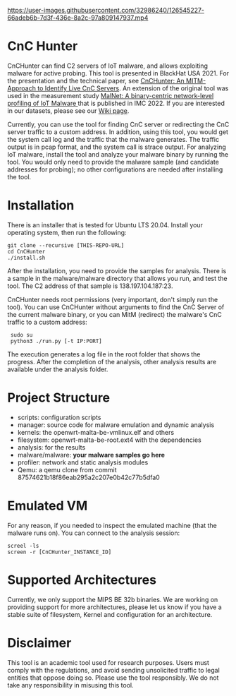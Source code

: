 



https://user-images.githubusercontent.com/32986240/126545227-66adeb6b-7d3f-436e-8a2c-97a809147937.mp4



# CnC Hunter
CnCHunter can find C2 servers of IoT malware, and allows exploiting malware for active probing. This tool is presented in BlackHat USA 2021. For the presentation and the technical paper, see [CnCHunter: An MITM-Approach to Identify Live CnC Servers](https://www.blackhat.com/us-21/briefings/schedule/index.html#cnchunter-an-mitm-approach-to-identify-live-cnc-servers-23524). An extension of the original tool was used in the measurement study [MalNet: A binary-centric network-level profiling of IoT Malware
](https://www.cs.ucr.edu/~adava003/MalNet_IMC2022.pdf) that is published in IMC 2022. If you are interested in our datasets, please see our [Wiki page](https://github.com/adava/CnCHunter/wiki).

Currently, you can use the tool for finding CnC server or redirecting the CnC server traffic to a custom address. In addition, using this tool, you would get the system call log and the traffic that the malware generates. The traffic output is in pcap format, and the system call is strace output. For analyzing IoT malware, install the tool and analyze your malware binary by running the tool. You would only need to provide the malware sample (and candidate addresses for probing); no other configurations are needed after installing the tool.

# Installation
There is an installer that is tested for Ubuntu LTS 20.04. Install your operating system, then run the following:

    git clone --recursive [THIS-REPO-URL]
    cd CnCHunter
    ./install.sh
 
After the installation, you need to provide the samples for analysis. There is a sample in the malware/malware directory that allows you run, and test the tool. The C2 address of that sample is 138.197.104.187:23.

CnCHunter needs root permissions (very important, don't simply run the tool). You can use CnCHunter without arguments to find the CnC Server of the current malware binary, or you can MitM (redirect) the malware's CnC traffic to a custom address:

     sudo su
     python3 ./run.py [-t IP:PORT]

The execution generates a log file in the root folder that shows the progress. After the completion of the analysis, other analysis results are available under the analysis folder.

# Project Structure
* scripts: configuration scripts
* manager: source code for malware emulation and dynamic analysis
* kernels: the openwrt-malta-be-vmlinux.elf and others
* filesystem: openwrt-malta-be-root.ext4 with the dependencies
* analysis: for the results
* malware/malware: **your malware samples go here**
* profiler: network and static analysis modules 
* Qemu: a qemu clone from commit 87574621b18f86eab295a2c207e0b42c77b5dfa0

# Emulated VM
For any reason, if you needed to inspect the emulated machine (that the malware runs on). You can connect to the analysis session:

    screel -ls
    screen -r [CnCHunter_INSTANCE_ID]

# Supported Architectures
Currently, we only support the MIPS BE 32b binaries. We are working on providing support for more architectures, please let us know if you have a stable suite of filesystem, Kernel and configuration for an architecture.

# Disclaimer
This tool is an academic tool used for research purposes. Users must comply with the regulations, and avoid sending unsolicited traffic to legal entities that oppose doing so. Please use the tool responsibly. We do not take any responsibility in misusing this tool.
